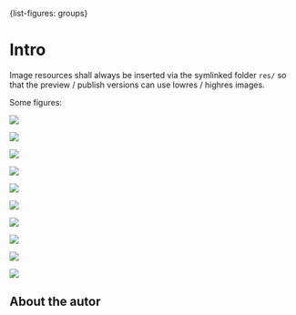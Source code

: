 {list-figures: groups}

# Intro <!-- leanpub style: H1 for chapter title -->

Image resources shall always be inserted via the symlinked folder `res/` so that the preview / publish versions can use lowres / highres images.

Some figures:

![](res/20240220_113317~2.jpg)

![](res/20250709_074842__Boran.jpg)

![](res/20250713_134306~2_sailboat_energy.jpg)

![](res/boatassistant_energy_portrait.png)

![](res/DSC00893_brenta_camping_aspect_2_3.png)

![](res/feather_writing.jpg)

![](res/happiness_value_map.png)

![](res/IMG_20190911_210914.jpg)

![](res/IMG_20210910_081056_116.jpg)

![](res/_SDI1897~2.JPG)

## About the autor
